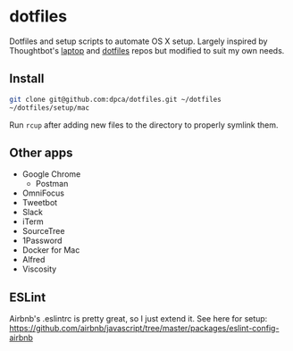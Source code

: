# dotfiles

Dotfiles and setup scripts to automate OS X setup. Largely inspired by
Thoughtbot's [laptop](https://github.com/thoughtbot/laptop) and
[dotfiles](https://github.com/thoughtbot/dotfiles) repos but modified to suit
my own needs.

## Install

```bash
git clone git@github.com:dpca/dotfiles.git ~/dotfiles
~/dotfiles/setup/mac
```

Run `rcup` after adding new files to the directory to properly symlink them.

## Other apps

* Google Chrome
  * Postman
* OmniFocus
* Tweetbot
* Slack
* iTerm
* SourceTree
* 1Password
* Docker for Mac
* Alfred
* Viscosity

## ESLint

Airbnb's .eslintrc is pretty great, so I just extend it. See here for setup:
https://github.com/airbnb/javascript/tree/master/packages/eslint-config-airbnb
